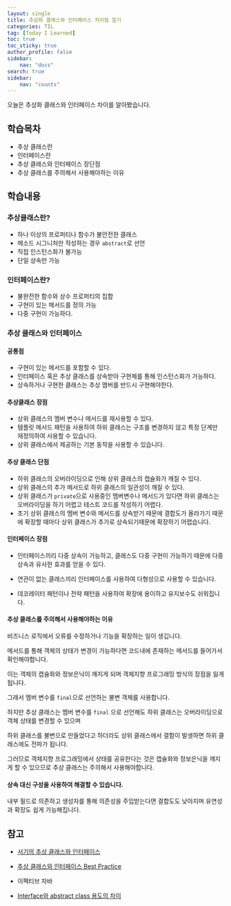 ```yaml
---
layout: single
title: 추상화 클래스와 인터페이스 차이점 알기
categories: TIL
tag: [Today I Learned]
toc: true
toc_sticky: true
author_profile: false
sidebar:
    nav: "docs"
search: true
sidebar:
    nav: "counts"
---
```



오늘은 추상화 클래스와 인터페이스 차이를 알아봤습니다.



## 학습목차

+ 추상 클래스란
+ 인터페이스란
+ 추상 클래스와 인터페이스 장단점
+ 추상 클래스를 주의해서 사용해야하는 이유

## 학습내용 

### 추상클래스란?

+ 하나 이상의 프로퍼티나 함수가 불안전한 클래스
+ 메소드 시그니처만 작성하는 경우 `abstract`로 선언
+ 직접 인스턴스화가 불가능
+ 단일 상속만 가능

### 인터페이스란?

+ 불완전한 함수와 상수 프로퍼티의 집합
+ 구현이 있는 메서드를 정의 가능
+ 다중 구현이 가능하다.



### 추상 클래스와 인터페이스

#### 공통점

+ 구현이 있는 메서드를 포함할 수 있다.
+ 인터페이스 혹은 추상 클래스를 상속받아 구현체를 통해 인스턴스화가 가능하다.
+ 상속하거나 구현한 클래스는 추상 멤버를 반드시 구현해야한다.

#### 추상클래스 장점

+ 상위 클래스의 멤버 변수나 메서드를 재사용할 수 있다.
+ 템플릿 메서드 패턴을 사용하여 하위 클래스는 구조를 변경하지 않고 특정 단계만 재정의하여 사용할 수 있습니다.
+ 상위 클래스에서 제공하는 기본 동작을 사용할 수 있습니다.

#### 추상 클래스 단점

+ 하위 클래스의 오버라이딩으로 인해 상위 클래스의 캡슐화가 깨질 수 있다.
+ 상위 클래스의 추가 메서드로 하위 클래스의 일관성이 깨질 수 있다.
+ 상위 클래스가 `private`으로 사용중인 멤버변수나 메서드가 있다면 하위 클래스는 오버라이딩을 하기 어렵고 테스트 코드를 작성하기 어렵다.
+ 초기 상위 클래스의 멤버 변수와 메서드를 상속받기 때문에 결합도가 올라가기 때문에 확장할 때마다 상위 클래스가 추가로 상속되기때문에 확장하기 어렵습니다.

#### 인터페이스 장점

+ 인터페이스끼리 다중 상속이 가능하고, 클래스도 다중 구현이 가능하기 때문에 다중 상속과 유사한 효과를 얻을 수 있다.
+ 연관이 없는 클래스끼리 인터페이스를 사용하여 다형성으로 사용할 수 있습니다.

+ 데코레이터 패턴이나 전략 패턴을 사용하여 확장에 용이하고 유지보수도 쉬워집니다.



#### 추상 클래스를 주의해서 사용해야하는 이유

비즈니스 로직에서 오류를 수정하거나 기능을 확장하는 일이 생깁니다.

메서드를 통해 객체의 상태가 변경이 가능하다면 코드내에 존재하는 메서드를 들어가서 확인해야합니다.

이는 객체의 캡슐화와 정보은닉이 깨지게 되며 객체지향 프로그래밍 방식의 장점을 잃게 됩니다.



그래서 멤버 변수를 `final`으로 선언하는 불변 객체를 사용합니다.

하지만 추상 클래스는 멤버 변수를 `final` 으로 선언해도 하위 클래스는 오버라이딩으로 객체 상태를 변경할 수 있으며

하위 클래스를 불변으로 만들었다고 하더라도 상위 클래스에서 결함이 발생하면 하위 클래스에도 전파가 됩니다.  
  
그러므로 객체지향 프로그래밍에서 상태를 공유한다는 것은 캡슐화와 정보은닉을 깨지게 할 수 있으므로 
추상 클래스는 주의해서 사용해야합니다.


#### 상속 대신 구성을 사용하여 해결할 수 있습니다.

내부 필드로 의존하고 생성자를 통해 의존성을 주입받는다면 결합도도 낮아지며 유연성과 확장도 쉽게 가능해집니다.



## 참고

+ [서기의 추상 클래스와 인터페이스](https://youtu.be/-7qSRz6c2O4?si=tKighjtscj4bagzm)

+ [추상 클래스와 인터페이스 Best Practice](https://medium.com/@TechiesSpot/understanding-interface-and-abstraction-in-java-concepts-examples-and-best-practices-4f99b8026739)

+ 이펙티브 자바

+ [Interface와 abstract class 용도의 차이](https://github.com/princenim/TIL/blob/master/Java/Interface%EC%99%80%20abstract%20class%20%EC%9A%A9%EB%8F%84%EC%9D%98%20%EC%B0%A8%EC%9D%B4.md)
